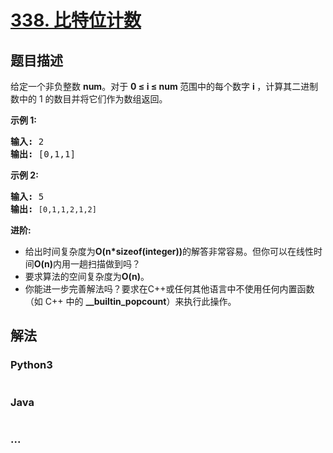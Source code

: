 # [338. 比特位计数](https://leetcode-cn.com/problems/counting-bits)



## 题目描述

<!-- 这里写题目描述 -->

<p>给定一个非负整数&nbsp;<strong>num</strong>。对于&nbsp;<strong>0 &le; i &le; num </strong>范围中的每个数字&nbsp;<strong>i&nbsp;</strong>，计算其二进制数中的 1 的数目并将它们作为数组返回。</p>

<p><strong>示例 1:</strong></p>

<pre><strong>输入: </strong>2
<strong>输出: </strong>[0,1,1]</pre>

<p><strong>示例&nbsp;2:</strong></p>

<pre><strong>输入: </strong>5
<strong>输出: </strong><code>[0,1,1,2,1,2]</code></pre>

<p><strong>进阶:</strong></p>

<ul>
	<li>给出时间复杂度为<strong>O(n*sizeof(integer))</strong>的解答非常容易。但你可以在线性时间<strong>O(n)</strong>内用一趟扫描做到吗？</li>
	<li>要求算法的空间复杂度为<strong>O(n)</strong>。</li>
	<li>你能进一步完善解法吗？要求在C++或任何其他语言中不使用任何内置函数（如 C++ 中的&nbsp;<strong>__builtin_popcount</strong>）来执行此操作。</li>
</ul>


## 解法

<!-- 这里可写通用的实现逻辑 -->

<!-- tabs:start -->

### **Python3**

<!-- 这里可写当前语言的特殊实现逻辑 -->

```python

```

### **Java**

<!-- 这里可写当前语言的特殊实现逻辑 -->

```java

```

### **...**

```

```

<!-- tabs:end -->
